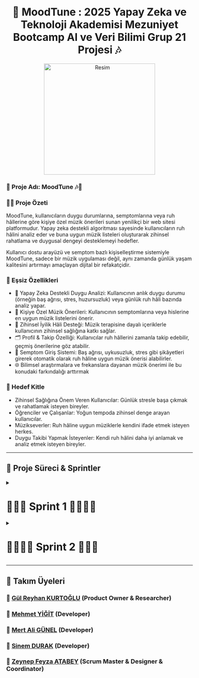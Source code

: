<h1 align="center">📌 MoodTune : 2025 Yapay Zeka ve Teknoloji Akademisi Mezuniyet Bootcamp AI ve Veri Bilimi Grup 21 Projesi 🎶 </h1>

<div align="center">
  <img src="https://github.com/user-attachments/assets/4e11871f-e973-40bf-a2b9-e89824f2d345" width="300" alt="Resim">
</div>

### 🎯 Proje Adı:  MoodTune 🎶📱
### ✍🏻 Proje Özeti
MoodTune, kullanıcıların duygu durumlarına, semptomlarına veya ruh hâllerine göre kişiye özel müzik önerileri sunan yenilikçi bir web sitesi platformudur. Yapay zeka destekli algoritması sayesinde kullanıcıların ruh hâlini analiz eder ve buna uygun müzik listeleri oluşturarak zihinsel rahatlama ve duygusal dengeyi desteklemeyi hedefler.

Kullanıcı dostu arayüzü ve semptom bazlı kişiselleştirme sistemiyle MoodTune, sadece bir müzik uygulaması değil, aynı zamanda günlük yaşam kalitesini artırmayı amaçlayan dijital bir refakatçidir.

### 🌟 Eşsiz Özellikleri
- 🎯 Yapay Zeka Destekli Duygu Analizi: Kullanıcının anlık duygu durumu (örneğin baş ağrısı, stres, huzursuzluk) veya günlük ruh hâli bazında analiz yapar.
- 🎵 Kişiye Özel Müzik Önerileri: Kullanıcının semptomlarına veya hislerine en uygun müzik listelerini önerir.
- 🧠 Zihinsel İyilik Hâli Desteği: Müzik terapisine dayalı içeriklerle kullanıcının zihinsel sağlığına katkı sağlar.
- 🗂️ Profil & Takip Özelliği: Kullanıcılar ruh hâllerini zamanla takip edebilir, geçmiş önerilerine göz atabilir.
- 💬 Semptom Giriş Sistemi: Baş ağrısı, uykusuzluk, stres gibi şikâyetleri girerek otomatik olarak ruh hâline uygun müzik önerisi alabilirler.
- 🌐 Bilimsel araştırmalara ve frekanslara dayanan müzik önerimi ile bu konudaki farkındalığı arttırmak

### 👥 Hedef Kitle
- Zihinsel Sağlığına Önem Veren Kullanıcılar: Günlük stresle başa çıkmak ve rahatlamak isteyen bireyler.
- Öğrenciler ve Çalışanlar: Yoğun tempoda zihinsel denge arayan kullanıcılar.
- Müzikseverler: Ruh hâline uygun müziklerle kendini ifade etmek isteyen herkes.
- Duygu Takibi Yapmak İsteyenler: Kendi ruh hâlini daha iyi anlamak ve analiz etmek isteyen bireyler.

----

## 📌 Proje Süreci & Sprintler
<details>
  <summary><h1>🏃🏻‍➡️ Sprint 1 🏃🏻‍♀️‍➡️</h1></summary>

  ![Sprint1](https://github.com/user-attachments/assets/dfccd73f-37ec-4dfe-a492-e1fde0bd88ae)
  
# Sprint 1 Review

**Sprint Tarihleri:** 21 Haziran - 6 Temmuz

## Proje Özeti

Bu sprintte ekip olarak tanışıp var olan fikirlerimiz üzerine tartıştık. Kullanıcıların ruh hallerine uygun şarkı öneren bir platform yapmaya karar verdik.

## Yapılan Çalışmalar

### 1. İlk Toplantı (21 Haziran)

İlk toplantımızı 21 Haziran'da gerçekleştirdik. Bu toplantıda tanıştık ve zihnimizdeki fikirler üzerine beyin fırtınası yaptık. Bir sonraki toplantıya kadar herkesin en az 1 fikirle gelmesi görevini verdik.

![İlk Toplantı](https://github.com/user-attachments/assets/f9e846a8-1bc9-4d63-9066-e294f9b908c1)


### 2. İkinci Toplantı (29 Haziran)

İkinci toplantımızı 22 Haziran'da gerçekleştirdik. Toplantıda proje hedeflerimizi, görev dağılımını ve sprint süresince yapılacak işleri belirledik.
  - ![İkinci Toplantı](https://github.com/user-attachments/assets/e7ed4df8-3ceb-431d-8a5c-d86fff4e509e)

## Yapılan Örnekler

### İlk UI Tasarımı Web Sitesinin
![WhatsApp Görsel 2025-06-30 saat 20 33 47_e0aa5a3a](https://github.com/user-attachments/assets/5b84fc60-6a7a-4ec2-a2ef-acc557cebdcf)

### Bilimsel Literatür Taraması Makale ve Linkler Müzik ve Sağlıkla İlişkili

- https://www.hayrendis.com/osmanlida-muzikle-tedavi/
- https://www.fikriyat.com/kultur-sanat/2018/04/11/musikiyle-gelen-sifa
- https://dergipark.org.tr/tr/download/article-file/420904
- https://dergipark.org.tr/tr/download/article-file/2790606
- https://nek.istanbul.edu.tr/ekos/TEZ/ILAFK2474.pdf
- https://dergipark.org.tr/tr/download/article-file/196882

---

**🎯 Sprint Hedefi:**
Bu sprintte, proje genelinde belirlenen 380 puanlık backlog’un ilk sprint’ine 100 puanlık iş yükü dahil edilerek başlanmıştır.

---

## Sprint Notları

- Sprint içinde tamamlanması tahmin edilen puan: **100 Puan**
- Puan tamamlama mantığı: Toplamda proje boyunca tamamlanması gereken 380 puanlık backlog bulunmaktadır. 3 sprint'e bölündüğünde ilk sprint'in en azından 100 ile başlaması gerektiğine karar verildi.
- Backlog düzeni ve Story seçimleri: Backlog'umuz ilk yapılacak story'lere göre düzenlenmiştir. Sprint başına tahmin edilen puan sayısını geçmeyecek şekilde sıradan seçimler yapılmaktadır. Story başına çıkan tahmin puanı, toplam puanın yarısından az tutulmuştur.
- Story'ler yapılacak işlere (task'lere) bölünmüştür. Trello Board'da gözüken kırmızı item'lar yapılacak işleri (task) gösterirken, mavi item'lar story'leri temsil etmektedir.
- Daily Scrum: Daily Scrum toplantılarının zamansal sebeplerden ötürü Slack üzerinden yapılmasına karar verilmiştir. Daily Scrum toplantısı örneği resim olarak Readme'de tarafımızdan paylaşılmaktadır.

---

### 📊 Puanlama ve Dağılım:

* **Toplam Backlog Puanı:** 380 puan
* **Sprint 1 için Tahmini Tamamlanma Puanı:** 100 puan
* **Story Başına Ortalama Puan:** Puanlar, toplam puanın yarısını geçmeyecek şekilde dengeli olarak tahmin edilmiştir.

---

### 📋 Backlog Düzeni ve Story Seçimi:

* Backlog, yapılacak işlerin öncelik sırasına göre düzenlenmiştir.
* Sprint’e dahil edilen işler, ilk sıradaki story’lerden seçilmiştir.
* **Story’ler**, **task**’lere bölünerek detaylandırılmıştır.
* Trello Board’daki:

  * **🔴 Kırmızı kartlar:** Task’leri (yapılacak işler) temsil eder.
  * **🔵 Mavi kartlar:** Story’leri temsil eder.

---

### ✅ Sprint 1’de Trello Board’a Göre Yapılan Dağılım:

**🔷 Done (Tamamlananlar):**

* UI tasarımı önerileri (SD, MG)
* Veri seti araştırması ve bulunması (MG)
* Platform ismi önerileri sunuldu

**🟧 Doing (Devam Edenler):**

* Uygulama Logosu Tasarımı
* Selçuklu ve Osmanlı dönemleri müzik makamları ile tedavi yöntemleri araştırması
* Düzenli Scrum Süreçlerinin Repo’ya Girilmesi

**🔴 To Do (Yapılacaklar):**

* Web sitesinin anasayfa kodlarını yazmak (SD)
* Veri setinin analizine başlamak (MG)
* Psikolojik rahatsızlıklar ve frekans ile tedavi yöntemlerinin araştırılması (GK)

---

### 🧪 Testing ve 👨‍💻 Code Review:

* Henüz bu sprintte Testing veya Code Review’a gönderilmiş kart bulunmamaktadır.
* Ancak bu sütunlar aktif olarak takip edilmektedir ve sonraki sprintlerde daha yoğun kullanılacaktır.
* Code Review sütununda Work In Progress (WIP) limiti olarak 3 kart sınırı belirlenmiştir (Şu an 4/3 uyarısı gözükmektedir).

---

### 🗓 Daily Scrum Kararı:

* Daily Scrum toplantıları **zamansal kısıtlamalar** nedeniyle **Slack üzerinden yazılı formatta** yapılmaktadır.
* Daily Scrum örneği, takım tarafından hazırlanan **README dosyasında** jpeg veya Word formatında paylaşılmıştır.

---

### 🧠 Ekstra Notlar:

* **Design & Research** sütunu aktif kullanılmakta olup, UI ve logo tasarımları bu başlık altında ilerletilmektedir.
* Story’ler; müzik, psikoloji, veri analizi ve yazılım olarak farklı temalara ayrılarak proje kapsamı geniş tutulmuştur.

---

### Trello üzerinden kanban oluşturuldu. 
### Takım üyeleri yapacaklarını ve yaptıklarını buraya girecektir.
### Bu haftaki Trello Görüntüsü
![Scrum 1 Trello](https://github.com/user-attachments/assets/68f347b5-c379-43ba-8728-7ad8e58d09e1)



---
## Alınan Kararlar:
- Ekipteki roller belirlenmiştir.
- Ekstra eklenmesi gereken özellikler belirlenmiştir.
- Uygulama fikri ve özellikleri netleştirilmiştir.

## Sprint Retrospective
- Takımın her üyesi yapacağı görevleri trello üzerine yazması kararı alınmıştır. 
- Tahmin puanları gözden geçirilmeli ve sprint planlama toplantılarında gerekli geri bildirimlerin developer'lar tarafından verildiğine emin olunmalı.
- Üçüncü toplantımıza katılım saati önceden netleştiremediğimizden katılım az oldu bu noktada önceden bir saat ileri alınması talep ediliyorsa herkes slack kanalında belirtilen saatte buluşacak.
 
</details>

<details>
  <summary><h1>🏃🏻‍♀️‍➡️ Sprint 2 🏃🏻‍➡️</h1></summary>

# Sprint 2 Review
![SPRINT 2](https://github.com/user-attachments/assets/3c9beb51-8700-4779-829f-a857dbe4216a)

**Sprint Tarihleri:** 7 Temmuz - 20 Temmuz

## Yapılan Çalışmalar
### 1. İlk Toplantı (13 Temmuz)

Bu sprintteki ilk toplantımızı 13 Temmuz'da gerçekleştirdik. Toplantıda şu zamana kadar yapılmış olanlar, proje hedeflerimizi, görev dağılımını ve sprint süresince yapılacak işleri belirledik. 
Gemini AI appini deneyimledik. Müzik generate etmek adına var olan araçlara baktık. Logomuza karar verdik.

- https://ai.google.dev/gemini-api/docs/music-generation?hl=tr (Google'ın müzik generate eden api)
  
- https://aistudio.google.com/apps?source=showcase (UI ve kod kısmında araştırdığımız AI Studio)

- https://suno.com/ ( Müzik generate etmek adına kullanabilir miyiz diye düşündük)

- https://ai.google.dev/gemini-api/docs/music-generation?hl=tr (Müzik generate etmek için kullanabilir miyiz diye düşündük ama şu an kullanımda değilmiş.)

![WhatsApp Görsel 2025-07-13 saat 20 55 57_0d23237c](https://github.com/user-attachments/assets/dc2f6dc2-a3ed-4a81-9cf7-26d5c9189b13)
![WhatsApp Görsel 2025-07-13 saat 21 00 51_c15d0a45](https://github.com/user-attachments/assets/12a62a2e-ae08-4b8b-b9bf-347f11526e9f)

Karar Verilen Logo
![WhatsApp Görsel 2025-07-13 saat 20 16 10_f930f12c](https://github.com/user-attachments/assets/18e80d49-4041-4176-b5ad-ce3f83c3110b)


### 2. İkinci Toplantı (20 Temmuz)

<div align="center">
  <img src="https://github.com/user-attachments/assets/46091757-9a0d-4662-b7cd-7f8d4e6de8d2" width="400" alt="İkinci Toplantı Görseli">
</div>


İkinci toplantımızı yine Slack kanalımız üzerinden huddle'da 20 Temmuz'da gerçekleştirdik. Bu toplantıda sprint ilerleyişini değerlendirdik ve gerekli düzenlemeleri yaptık.

CSS ve html ile prototip mvp geliştirildi.

https://github.com/user-attachments/assets/a7f4a346-16af-4fd2-aa2a-1d1c21e012a2

- Son versiyon [kodları](https://github.com/wissenschaftlerin/yzta_bootcamp_ai_data_group21/tree/main/Codes) Github reposuna eklendi.

### Screenshotlar

#### Key Wordsler ile Şarkı Oynatılması Kararlaştırıldı
  
![WhatsApp Görsel 2025-07-14 saat 00 02 49_62cfaa0b](https://github.com/user-attachments/assets/d1136d9c-7086-421c-af10-cc00f34de430)

- Kelime ve cümlelere göre müzik veri seti oluşturmaya karar verdik.

- Örnek Keywords Listesi Çıkarıldı

<h2>🎧 moodKeywords</h2>
  <pre><code>
const moodKeywords = {
  stres: '',
  yorgun: '',
  mutlu: '',
  enerjik: '',
  huzunlu: '',
  sakin: '',
  heyecanlı: '',
  endişeli: '',
  neşeli: '',
  karamsar: '',
  umutlu: '',
  öfkeli: '',
  rahat: '',
  melankolik: '',
  şaşkın: '',
  motive: '',
  yalnız: '',
  aşık: '',
  kırgın: '',
  gergin: '',
  nostaljik: '',
  korkmuş: '',
  sabırsız: '',
  tatmin: '',
  huzurlu: '',
  hayal_kirikligi: '',
  içe_dönük: '',
  dışa_dönük: '',
  coşkulu: '',
  duygusal: '',
  boşlukta: '',
  kıskanç: '',
  özlem_dolu: '',
  tedirgin: '',
  keyifli: '',
  dengesiz: '',
  canlı: '',
  düşünceli: '',
  dalgın: '',
  kararlı: '',
  memnun: '',
  karmaşık: '',
  nötr: '',
  mahcup: '',
  coşkusuz: '',
  dirençli: '',
  üzgün: '',
  memnuniyetsiz: '',
  ilham_dolu: '',
  kaygılı: '',
  donuk: '',
  hayran: '',
  şaşırmış: '',
  minnettar: '',
  huzursuz: '',
  kırılgan: '',
  boş: '',
  kızgın: '',
  sevinçli: '',
  pişman: '',
  iç_huzurlu: '',
  utanmış: '',
  kafası_karışık: '',
  cesur: '',
  korkak: '',
  duygusuz: '',
  taşkın: '',
  çekingen: '',
  gevşemiş: '',
  agresif: '',
  mesafeli: '',
  mutmain: '',
  içsel_çatışmalı: '',
  dertli: '',
  spiritüel: '',
  endorfin_dolu: '',
  bunalmış: '',
  zihinsel_yorgun: '',
  duygusal_yorgun: '',
  tükenmiş: '',
  hissizleşmiş: '',
  yetersiz: '',
  başarılı: '',
  yenilmiş: '',
  rekabetçi: '',
  özgüvenli: '',
  içe_kapanık: '',
  düşüncelerle_boğulmuş: '',
  umut_kırıcı: '',
  sabırlı: '',
  anlayışlı: '',
  ne_istediğini_bilen: '',
  eksik: '',
  tamamlanmış: '',
  terk_edilmiş: '',
  ait_hisseden: '',
  çatışmalı: '',
  panik: '',
  kararsız: '',
  mutmain: '',
  duygusal_doygun: '',
  hassas: '',
  kendinden_emin: '',
  reddedilmiş: '',
  istekli: '',
  bitkin: '',
  baskı_altında: '',
  içsel_güçlü: '',
  kafası_dolu: '',
  yalnız_hissediyor: '',
  içsel_sıkışmış: '',
  duygularını_anlamayan: '',
  aşırı_hevesli: '',
  duygularına_kapılmış: '',
  sevilmiş: '',
  küçümsenmiş: '',
  aşağılanmış: '',
  ait_olmayan: '',
  güvenli: '',
  riskli: '',
  sorumluluk_dolu: '',
  rahatlamış: '',
  huzur_arayan: '',
  kendini_arıyan: '',
  tatminsiz: '',
  içi_ışıyan: '',
  yoğun: '',
  özverili: '',
  yardımsever: '',
  takdir_edilmiş: '',
  dışlanmış: '',
  kırılganlıkta_kayıp: '',
  umut_ışığı_görmüş: '',
  özgür: '',
  tutsak: '',
  baskılanmış: '',
  ilgi_istiyor: '',
  bağlılık_dolmuş: '',
  boşvermiş: '',
  duygularına_hakim: '',
  boğulmuş: '',
  umutla_bekleyen: ''
};
  </code></pre>

  <h2>🧠 moodClasses</h2>
  <pre><code>
const moodClasses = {
  pozitif: [
    'mutlu', 'neşeli', 'sevinçli', 'ilham_dolu', 'huzurlu', 'rahat', 'umutlu',
    'canlı', 'heyecanlı', 'özverili', 'takdir_edilmiş', 'tatmin', 'kendinden_emin',
    'başarılı', 'özgüvenli', 'coşkulu', 'keyifli', 'ilgi_istiyor', 'duygularına_hakim',
    'iç_huzurlu', 'özgür', 'bağlılık_dolmuş', 'hassas', 'güvenli', 'takdir_edilmiş'
  ],

  negatif: [
    'üzgün', 'hüzünlü', 'yorgun', 'stres', 'kırgın', 'karamsar', 'öfke', 'kızgın',
    'kıskanç', 'hissizleşmiş', 'tatminsiz', 'baskı_altında', 'bunalmış', 'düşüncelerle_boğulmuş',
    'huzursuz', 'kaygılı', 'endişeli', 'zorlanmış', 'boğulmuş', 'terk_edilmiş', 'reddedilmiş',
    'aşağılanmış', 'dışlanmış', 'tutsak', 'riskli', 'zorlanmış', 'baskılanmış', 'gergin'
  ],

  nötr_ve_karmaşık: [
    'düşünceli', 'karmaşık', 'dalgın', 'kararsız', 'nötr', 'donuk', 'mesafeli', 
    'dengesiz', 'çekingen', 'duygusal', 'duygusuz', 'kafası_karışık', 'boş', 'eksik', 
    'içsel_çatışmalı', 'çelişkili', 'huzur_arayan', 'içsel_sıkışmış', 'duygularını_anlamayan'
  ],

  motivasyon_yüksek: [
    'enerjik', 'motive', 'kararlı', 'dirençli', 'istekli', 'rekabetçi', 'cesur',
    'ne_istediğini_bilen', 'içsel_güçlü', 'umutla_bekleyen'
  ],

  düşük_enerjili_yorgun: [
    'bitkin', 'tükenmiş', 'yorgun', 'zihinsel_yorgun', 'duygusal_yorgun', 'boşlukta',
    'mahcup', 'coşkusuz', 'içe_kapanık', 'çekingen', 'başarısız', 'yenilmiş', 'kafası_dolu'
  ],

  sevgi_ve_bağlılık: [
    'aşık', 'özlem_dolu', 'nostaljik', 'ait_hisseden', 'sevgi_dolu', 'hayran',
    'özlemli', 'sevilmiş', 'ait_olmayan', 'bağlılık_dolmuş', 'özverili'
  ],

  kontrol_ve_güç: [
    'kendinden_emin', 'özgüvenli', 'kararlı', 'duygularına_hakim', 'sabırlı',
    'anlayışlı', 'sorumluluk_dolu', 'güvenli', 'kendini_arıyan', 'özgür'
  ]
};
  </code></pre>

  <h2>🎵 moodClassTracks</h2>
  <pre><code>
const moodClassTracks = {
  pozitif: [
    'https://www.soundhelix.com/examples/mp3/SoundHelix-Song-1.mp3',
    'https://www.soundhelix.com/examples/mp3/SoundHelix-Song-2.mp3'
  ],
  negatif: [
    'https://www.soundhelix.com/examples/mp3/SoundHelix-Song-3.mp3',
    'https://www.soundhelix.com/examples/mp3/SoundHelix-Song-4.mp3'
  ],
  nötr_ve_karmaşık: [
    'https://www.soundhelix.com/examples/mp3/SoundHelix-Song-5.mp3',
    'https://www.soundhelix.com/examples/mp3/SoundHelix-Song-6.mp3'
  ],
  motivasyon_yüksek: [
    'https://www.soundhelix.com/examples/mp3/SoundHelix-Song-7.mp3',
    'https://www.soundhelix.com/examples/mp3/SoundHelix-Song-8.mp3'
  ],
  düşük_enerjili_yorgun: [
    'https://www.soundhelix.com/examples/mp3/SoundHelix-Song-9.mp3',
    'https://www.soundhelix.com/examples/mp3/SoundHelix-Song-10.mp3'
  ],
  sevgi_ve_bağlılık: [
    'https://www.soundhelix.com/examples/mp3/SoundHelix-Song-11.mp3',
    'https://www.soundhelix.com/examples/mp3/SoundHelix-Song-12.mp3'
  ],
  kontrol_ve_güç: [
    'https://www.soundhelix.com/examples/mp3/SoundHelix-Song-13.mp3',
    'https://www.soundhelix.com/examples/mp3/SoundHelix-Song-14.mp3'
  ]
};
  </code></pre>

</body>
</html>


#### Ruh Hali Değişimine Göre Ekran Görüntüleri
![WhatsApp Görsel 2025-07-20 saat 13 56 20_dfce600b](https://github.com/user-attachments/assets/ce6daa92-9419-42d2-9e66-21b97a7aee22)

![WhatsApp Görsel 2025-07-20 saat 13 56 52_2906d3a8](https://github.com/user-attachments/assets/2ab60afe-8b07-4e51-98a7-af7204df9202)


## Puanlandırma

- User Story'ler product backlog'ların içine yazılmıştır. Product backlog item'lara tıklandığında hikayelerin detayları okunabilir.
- Sprint içinde tamamlanması tahmin edilen puan: **90 Puan**
- Puan tamamlama mantığı: Toplamda proje boyunca tamamlanması gereken 380 puanlık backlog bulunmaktadır. İlk sprintte tamamlanan 100 puandan sonra, bu sprintte 90 puan tamamlanması hedeflenmiştir.
- Backlog düzeni ve Story seçimleri: Backlog'umuz ilk yapılacak story'lere göre düzenlenmiştir. Sprint başına tahmin edilen puan sayısını geçmeyecek şekilde sıradan seçimler yapılmaktadır.
- Story'ler yapılacak işlere (task'lere) bölünmüştür. Trello Board'da gözüken kırmızı item'lar yapılacak işleri (task)

Sprint Sonu Trello Ekran Görüntüsü

<img width="1521" height="753" alt="image" src="https://github.com/user-attachments/assets/b9d28073-37b8-444c-8fa2-876ade0a3555" />

---

<h2>🏃🏻‍♀️ Sprint Sonu Değerlendirmesi 🏃🏻‍</h2>

<h3>🔹 Sprint Notları</h3>
<p>
Sprint 2 boyunca 13 Temmuz ve 20 Temmuz tarihlerinde olmak üzere iki toplantı gerçekleştirildi. 
İlk toplantıda proje hedefleri, görev dağılımı ve araştırmalar yapıldı. Gemini AI uygulaması incelendi, müzik üretimi üzerine araçlar değerlendirildi ve logo belirlendi. 
İkinci toplantıda MVP prototipi geliştirildi ve sprint ilerlemesi gözden geçirildi.
</p>

<h3>🔹 Tahmin Edilen Tamamlanacak Puan</h3>
<p>
Sprint başında hedeflenen çıktılar: proje logosunun belirlenmesi, uygun araçların araştırılması ve ilk prototipin hazırlanmasıydı. Bu hedeflerin tamamı başarıyla gerçekleştirildi.
</p>

<h3>🔹 Tahmin Mantığı</h3>
<p>
Görevler, ilk toplantıda belirlenen iş yüküne ve süreye göre bölündü. Logo tasarımı, araç araştırmaları ve HTML-CSS ile MVP oluşturma işleri tahmini olarak zaman planlaması yapılarak dağıtıldı.
</p>

<h3>🔹 Daily Scrum</h3>
<p>
Ekip, WhatsApp üzerinden günlük olarak ilerlemelerini ve karşılaştıkları problemleri paylaştı. Böylece iletişim sürekli ve güncel tutuldu.
</p>

<h3>🔹 Sprint Board Updates</h3>
<p>
Görevler toplantılarda gözden geçirildi ve ilerlemeler sprint board'da güncellendi. Proje akışı takip edildi ve gerekli durumlarda görevler revize edildi.
</p>

<h3>🔹 Screenshot</h3>
<p>
Sprint boyunca geliştirilen tasarımlara ait ekran görüntüleri alındı. Ruh haline göre ekranlar ve kullanıcıdan alınacak anahtar kelimelere göre şarkı önerisi yapılması kararlaştırıldı. Ayrıca logo ve arayüz tasarım örnekleri paylaşıldı.
</p>

<h3>🔹 Sprint Review</h3>
<p>
Sprint sonunda geliştirilen HTML-CSS prototip, fonksiyonel olarak gözden geçirildi. MVP’nin temel işlevi çalışır duruma getirildi ve kullanıcı arayüzüne ait görseller oluşturuldu.
</p>

<h3>🔹 Sprint Retrospective</h3>
<p>
Ekip üyeleri süreç boyunca hangi kısımların verimli olduğunu ve hangi kısımlarda iyileştirme yapılabileceğini değerlendirdi. Takım içi iletişim güçlüydü; ancak bazı kısımlar değişince veri testiyle ilgilenen arkadaşımız boşta kaldı.
  Kelime değil cümle de keyword olarak seçebilecek bir şekile getirelim ve müzik dataseti oluşturalım diye karar verdik. Ek olarak sitemize ekip üyelerinin fotoğrafları bölümleri, vizyonumuz ve misyonumuzun da eklenmesine karar verildi.
</p>








</details>


















----
## 🤖 Takım Üyeleri

### 🚀 [Gül Reyhan KURTOĞLU](https://www.linkedin.com/in/g%C3%BClrey-kurtoglu?utm_source=share&utm_campaign=share_via&utm_content=profile&utm_medium=ios_app) (Product Owner & Researcher)
### 🚀 [Mehmet YİĞİT](https://www.linkedin.com/in/mehmet-yigit-700127199?utm_source=share&utm_campaign=share_via&utm_content=profile&utm_medium=android_app) (Developer)
### 🚀 [Mert Ali GÜNEL](https://www.linkedin.com/in/mertalig%C3%BCnel?utm_source=share&utm_campaign=share_via&utm_content=profile&utm_medium=android_app) (Developer)
### 🚀 [Sinem DURAK](https://www.linkedin.com/in/sinem-durak/) (Developer)
### 🚀 [Zeynep Feyza ATABEY](https://www.linkedin.com/in/zeynepfeyzatabey/) (Scrum Master & Designer & Coordinator)
